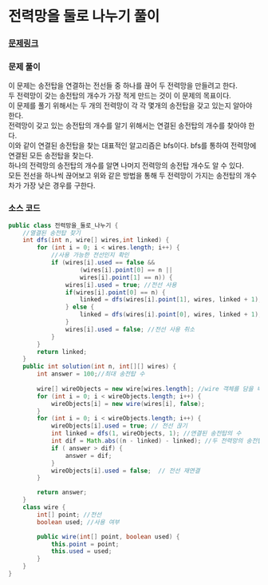 # 전력망을 둘로 나누기 풀이

### [문제링크](https://school.programmers.co.kr/learn/courses/30/lessons/86971)

### 문제 풀이
이 문제는 송전탑을 연결하는 전선들 중 하나를 끊어 두 전력망을 만들려고 한다. </br>
두 전력망이 갖는 송전탑의 개수가 가장 적게 만드는 것이 이 문제의 목표이다. </br>
이 문제를 풀기 위해서는 두 개의 전력망이 각 각 몇개의 송전탑을 갖고 있는지 알아야 한다. </br>
전력망이 갖고 있는 송전탑의 개수를 알기 위해서는 연결된 송전탑의 개수를 찾아야 한다. </br>
이와 같이 연결된 송전탑을 찾는 대표적인 알고리즘은 bfs이다. bfs를 통하여 전력망에 연결된 모든 송전탑을 찾는다. </br>
하나의 전력망의 송전탑의 개수를 알면 나머지 전력망의 송전탑 개수도 알 수 있다. </br>
모든 전선을 하나씩 끊어보고 위와 같은 방법을 통해 두 전력망이 가지는 송전탑의 개수 차가 가장 낮은 경우를 구한다.

### 소스 코드
```java
public class 전력망을_둘로_나누기 {
    //열결된 송전탑 찾기
    int dfs(int n, wire[] wires,int linked) {
        for (int i = 0; i < wires.length; i++) {
            //사용 가능한 전선인지 확인
            if (wires[i].used == false &&
                    (wires[i].point[0] == n ||
                    wires[i].point[1] == n)) {
                wires[i].used = true; //전선 사용 
                if(wires[i].point[0] == n) {
                    linked = dfs(wires[i].point[1], wires, linked + 1); //wires[i].point[1]에 접근
                } else {
                    linked = dfs(wires[i].point[0], wires, linked + 1);  //wires[i].point[0]에 접근
                }
                wires[i].used = false; //전선 사용 취소
            }
        }
        return linked;
    }
    public int solution(int n, int[][] wires) {
        int answer = 100;//최대 송전탑 수
        
        wire[] wireObjects = new wire[wires.length]; //wire 객체를 담을 배열
        for (int i = 0; i < wireObjects.length; i++) {
            wireObjects[i] = new wire(wires[i], false);
        }
        for (int i = 0; i < wireObjects.length; i++) {
            wireObjects[i].used = true; // 전선 끊기
            int linked = dfs(1, wireObjects, 1); //연결된 송전탑의 수
            int dif = Math.abs((n - linked) - linked); //두 전력망의 송전탑 수 차의 절대값
            if ( answer > dif) {
                answer = dif; 
            }
            wireObjects[i].used = false;  // 전선 재연결
        }

        return answer;
    }
    class wire {
        int[] point; //전선
        boolean used; //사용 여부

        public wire(int[] point, boolean used) {
            this.point = point;
            this.used = used;
        }
    }
}

```